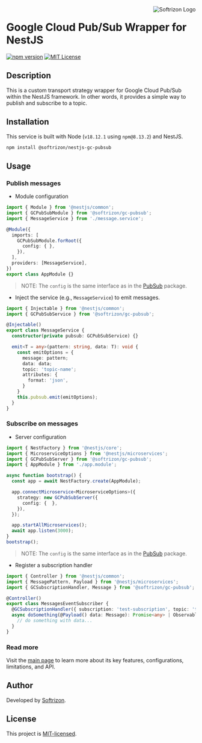 <img src="https://i.ibb.co/rxN33YX/poweredbysoftrizon.png" alt="Softrizon Logo" title="Softfrizon" align="right"/>

# Google Cloud Pub/Sub Wrapper for NestJS

[![npm version][version-img]][version-url]
[![MIT License][license-img]][license-url]

## Description

This is a custom transport strategy wrapper for Google Cloud Pub/Sub within the
NestJS framework. In other words, it provides a simple way to publish and
subscribe to a topic.

## Installation

This service is built with Node (`v18.12.1` using `npm@8.13.2`) and NestJS.

```bash
npm install @softrizon/nestjs-gc-pubsub
```

## Usage

### Publish messages

- Module configuration

```ts
import { Module } from '@nestjs/common';
import { GCPubSubModule } from '@softrizon/gc-pubsub';
import { MessageService } from './message.service';

@Module({
  imports: [
    GCPubSubModule.forRoot({
      config: { },
    }),
  ],
  providers: [MessageService],
})
export class AppModule {}

```

> NOTE: The `config` is the same interface as in the [PubSub][googleapis-url] package.



- Inject the service (e.g., `MessageService`) to emit messages.

```ts
import { Injectable } from '@nestjs/common';
import { GCPubSubService } from '@softrizon/gc-pubsub';

@Injectable()
export class MessageService {
  constructor(private pubsub: GCPubSubService) {}

  emit<T = any>(pattern: string, data: T): void {
    const emitOptions = {
      message: pattern;
      data: data;
      topic: 'topic-name';
      attributes: {
        format: 'json',
      }
    }
    this.pubsub.emit(emitOptions);
  }
}
```



### Subscribe on messages

- Server configuration

```ts
import { NestFactory } from '@nestjs/core';
import { MicroserviceOptions } from '@nestjs/microservices';
import { GCPubSubServer } from '@softrizon/gc-pubsub';
import { AppModule } from './app.module';

async function bootstrap() {
  const app = await NestFactory.create(AppModule);

  app.connectMicroservice<MicroserviceOptions>({
    strategy: new GCPubSubServer({
      config: {  },
    }),
  });

  app.startAllMicroservices();
  await app.listen(3000);
}
bootstrap();
```

>
> NOTE: The `config` is the same interface as in the [PubSub][googleapis-url] package.
>

- Register a subscription handler

```ts
import { Controller } from '@nestjs/common';
import { MessagePattern, Payload } from '@nestjs/microservices';
import { GCSubscriptionHandler, Message } from '@softrizon/gc-pubsub';

@Controller()
export class MessagesEventSubscriber {
  @GCSubscriptionHandler({ subscription: 'test-subscription', topic: 'test-topic' })
  async doSomething(@Payload() data: Message): Promise<any> | Observable<any> | any {
    // do something with data...
  }
}
```


### Read more

Visit the [main page][googleapis-url] to learn more about its key features,
configurations, limitations, and API.

## Author

Developed by [Softrizon](https://github.com/softrizon).

## License

This project is [MIT-licensed](LICENSE).

[googleapis-url]: https://github.com/googleapis/nodejs-pubsub

[version-img]: https://img.shields.io/npm/v/@softrizon/gc-pubsub
[version-url]: https://www.npmjs.com/package/@softrizon/gc-pubsub
[license-img]: https://img.shields.io/npm/l/@softrizon/gc-pubsub
[license-url]: https://opensource.org/licenses/MIT